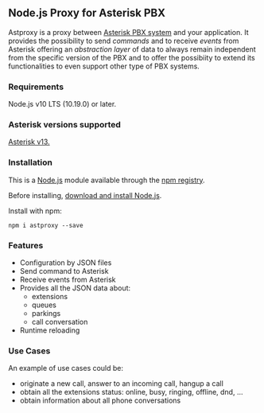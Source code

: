 ## Node.js Proxy for Asterisk PBX

Astproxy is a proxy between [Asterisk PBX system](https://www.asterisk.org/) and your application. It provides the possibility to send *commands* and to receive *events* from Asterisk offering an *abstraction layer* of data to always remain independent from the specific version of the PBX and to offer the possibiity to extend its functionalities to even support other type of PBX systems.

### Requirements

Node.js v10 LTS (10.19.0) or later.

### Asterisk versions supported

[Asterisk v13.](https://wiki.asterisk.org/wiki/display/AST/Asterisk+13+Documentation)

### Installation

This is a [Node.js](https://nodejs.org/en/) module available through the [npm registry](https://www.npmjs.com/).

Before installing, [download and install Node.js](https://nodejs.org/en/download/).

Install with npm:
```
npm i astproxy --save
```

### Features

- Configuration by JSON files
- Send command to Asterisk
- Receive events from Asterisk
- Provides all the JSON data about:
  - extensions
  - queues
  - parkings
  - call conversation
- Runtime reloading

### Use Cases

An example of use cases could be:

- originate a new call, answer to an incoming call, hangup a call
- obtain all the extensions status: online, busy, ringing, offline, dnd, ...
- obtain information about all phone conversations
